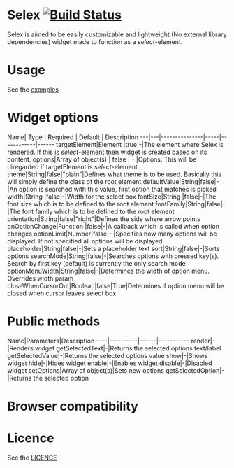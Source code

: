Selex [![Build Status](https://travis-ci.org/janikoskela/Selex.svg?branch=master)](https://travis-ci.org/janikoskela/Selex)
===============
Selex is aimed to be easily customizable and lightweight (No external library dependencies) widget made to function as a <i>select</i>-element.

Usage
==============
See the <a href="https://github.com/janikoskela/Selex/tree/master/examples">examples</a>

Widget options
===============
Name| Type | Required | Default | Description
---|---|---------------|-----|------------|------
targetElement|Element |true|-|The element where Selex is rendered. If this is <i>select</i>-element then widget is created based on its content. 
options|Array of object(s) | false | - |Options. This will be diregarded if targetElement is <i>select</i>-element
theme|String|false|"plain"|Defines what theme is to be used. Basically this will simply define the class of the root element
defaultValue|String|false|-|An option is searched with this value, first option that matches is picked
width|String |false|-|Width for the select box
fontSize|String |false|-|The font size which is to be defined to the root element
fontFamily|String|false|-|The font family which is to be defined to the root element
orientation|String|false|"right"|Defines the side where arrow points
onOptionChange|Function |false|-|A callback which is called when option changes
optionLimit|Number|false|- |Specifies how many options will be displayed. If not specified all options will be displayed
placeholder|String|false|-|Sets a placeholder text
sort|String|false|-|Sorts options
searchMode|String|false|-|Searches options with pressed key(s). Search by first key (default) is currently the only search mode
optionMenuWidth|String|false|-|Determines the width of option menu. Overrides width param
closeWhenCursorOut|Boolean|false|True|Determines if option menu will be closed when cursor leaves select box

Public methods
===============
Name|Parameters|Description
----|----------|------|-----------
render|-|Renders widget
getSelectedText|-|Returns the selected options text/label
getSelectedValue|-|Returns the selected options value
show|-|Shows widget
hide|-|Hides widget
enable|-|Enables widget
disable|-|Disabled widget
setOptions|Array of object(s)|Sets new options
getSelectedOption|-|Returns the selected option

Browser compatibility
==============

Licence
=============
See the <a href="https://github.com/janikoskela/SimpleSelectBox/blob/master/LICENSE">LICENCE</a>
